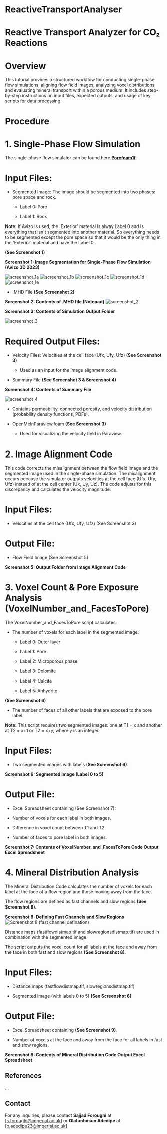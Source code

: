 # ReactiveTransportAnalyser
# Reactive Transport Analyzer for CO₂ Reactions

# Overview

This tutorial provides a structured workflow for conducting single-phase flow simulations, aligning flow field images, analyzing voxel distributions, and evaluating mineral transport within a porous medium. It includes step-by-step instructions on input files, expected outputs, and usage of key scripts for data processing.

# Procedure

# 1. Single-Phase Flow Simulation

The single-phase flow simulator can be found here **[Porefoam1f](https://github.com/ImperialCollegeLondon/poreFoam-singlePhase)**.

# Input Files:

- Segmented Image: The image should be segmented into two phases: pore space and rock.

  - Label 0: Pore

  - Label 1: Rock

**Note:** If Avizo is used, the 'Exterior' material is alway Label 0 and is everything that isn't segmented into another material. So everything needs to be segmented except the pore space so that it would be the only thing in the 'Exterior' material and have the  Label 0. 

**(See Screenshot 1)**

**Screenshot 1: Image Segmentation for Single-Phase Flow Simulation (Avizo 3D 2023)**

![screenshot_1a](https://github.com/user-attachments/assets/1f0dffa2-0fa2-447d-98c6-8d1b6ed5f828)
![screenshot_1b](https://github.com/user-attachments/assets/ad5179df-fab4-453a-9422-b2a7241402fa)
![screenshot_1c](https://github.com/user-attachments/assets/463cf521-94ba-4770-9e6b-51bd1d96b652)
![screenshot_1d](https://github.com/user-attachments/assets/0df49207-2ad8-47b5-982c-335751c414a0)
![screenshot_1e](https://github.com/user-attachments/assets/abc5b16c-1e30-4652-b35e-dcad2906f67d)


- .MHD File **(See Screenshot 2)**
  
**Screenshot 2: Contents of .MHD file (Notepad)**
![screenshot_2](https://github.com/user-attachments/assets/93bc9505-7d97-4c73-9a4d-c578f5e0dfe1)

**Screenshot 3: Contents of Simulation Output Folder**

![screenshot_3](https://github.com/user-attachments/assets/7f900e04-f3e2-4a7e-b305-a0c62408cffd)


# Required Output Files:

- Velocity Files: Velocities at the cell face (Ufx, Ufy, Ufz) **(See Screenshot 3)**

  - Used as an input for the image alignment code.

- Summary File **(See Screenshot 3 & Screenshot 4)**
  
**Screenshot 4: Contents of Summary File**

![screenshot_4](https://github.com/user-attachments/assets/44069493-c5b5-4b1b-be08-02639f27c0de)


  - Contains permeability, connected porosity, and velocity distribution (probability density functions, PDFs).

- OpenMelnParaview.foam **(See Screenshot 3)**

  - Used for visualizing the velocity field in Paraview.


# 2. Image Alignment Code

This code corrects the misalignment between the flow field image and the segmented image used in the single-phase simulation. The misalignment occurs because the simulator outputs velocities at the cell face (Ufx, Ufy, Ufz) instead of at the cell center (Ux, Uy, Uz). The code adjusts for this discrepancy and calculates the velocity magnitude.

# Input Files:

- Velocities at the cell face (Ufx, Ufy, Ufz) (See Screenshot 3)

# Output File:

- Flow Field Image (See Screenshot 5)

**Screenshot 5: Output Folder from Image Alignment Code**



# 3. Voxel Count & Pore Exposure Analysis (VoxelNumber_and_FacesToPore)

The VoxelNumber_and_FacesToPore script calculates:

- The number of voxels for each label in the segmented image:

  - Label 0: Outer layer

  - Label 1: Pore

  - Label 2: Microporous phase

  - Label 3: Dolomite

  - Label 4: Calcite

  - Label 5: Anhydrite
  
**(See Screenshot 6)**

- The number of faces of all other labels that are exposed to the pore label.

**Note:** This script requires two segmented images: one at T1 = x and another at T2 = x+1 or T2 = x+y, where y is an integer.

# Input Files:

- Two segmented images with labels **(See Screenshot 6)**.

**Screenshot 6: Segmented Image (Label 0 to 5)**


# Output File:

- Excel Spreadsheet containing (See Screenshot 7):

- Number of voxels for each label in both images.

- Difference in voxel count between T1 and T2.

- Number of faces to pore label in both images.

**Screenshot 7: Contents of VoxelNumber_and_FacesToPore Code Output Excel Spreadsheet**


# 4. Mineral Distribution Analysis

The Mineral Distribution Code calculates the number of voxels for each label at the face of a flow region and those moving away from the face.

The flow regions are defined as fast channels and slow regions **(See Screenshot 8)**.

**Screenshot 8: Defining Fast Channels and Slow Regions**
![Screenshot 8 (fast channel defination)](https://github.com/user-attachments/assets/fdda27e1-fe51-4406-bc23-ab4fbb2e7406)



Distance maps (fastflowdistmap.tif and slowregionsdistmap.tif) are used in combination with the segmented image.

The script outputs the voxel count for all labels at the face and away from the face in both fast and slow regions **(See Screenshot 8)**.


# Input Files:

- Distance maps (fastflowdistmap.tif, slowregionsdistmap.tif)

- Segmented image (with labels 0 to 5) **(See Screenshot 6)**

# Output File:

- Excel Spreadsheet containing **(See Screenshot 9)**.

- Number of voxels at the face and away from the face for all labels in fast and slow regions.

**Screenshot 9: Contents of Mineral Distribution Code Output Excel Spreadsheet**




## References
...

## Contact
For any inquiries, please contact **Sajjad Foroughi** at [s.foroughi@imperial.ac.uk] or **Olatunbosun Adedipe** at [o.adedipe23@imperial.ac.uk]
